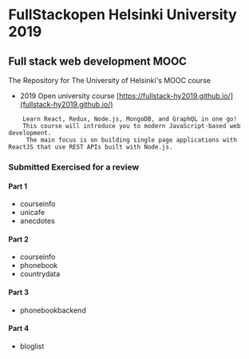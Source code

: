 # FullStackopen Helsinki University 2019 

## Full stack web development MOOC

The Repository for The University of Helsinki's MOOC course
  - 2019  Open university course [https://fullstack-hy2019.github.io/](fullstack-hy2019.github.io/)

```
    Learn React, Redux, Node.js, MongoDB, and GraphQL in one go! 
    This course will introduce you to modern JavaScript-based web development.
     The main focus is on building single page applications with ReactJS that use REST APIs built with Node.js.

```
### Submitted Exercised  for a review
    
#### Part 1

- courseinfo
- unicafe
- anecdotes
 
#### Part 2

- courseinfo
- phonebook
- countrydata

#### Part 3

- phonebookbackend

#### Part 4

- bloglist


